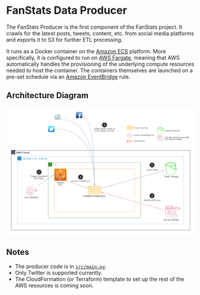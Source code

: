 # FanStats Data Producer
The FanStats Producer is the first component of the FanStats project. It crawls for the latest posts, tweets, content, etc. from social media platforms and exports it to S3 for further ETL processing.

It runs as a Docker container on the [Amazon ECS](https://aws.amazon.com/ecs/) platform. More specifically, it is configured to run on [AWS Fargate](https://aws.amazon.com/fargate/), meaning that AWS automatically handles the provisioning of the underlying compute resources needed to host the container. The containers themselves are launched on a pre-set schedule via an [Amazon EventBridge](https://aws.amazon.com/eventbridge/) rule.

## Architecture Diagram
![Architecure](Architecture.png)

## Notes
- The producer code is in [`src/main.py`](src/main.py).
- Only Twitter is supported currently.
- The CloudFormation (or Terraform) template to set up the rest of the AWS resources is coming soon.
